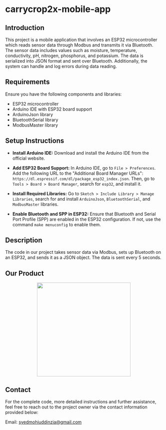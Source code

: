 # carrycrop2x-mobile-app

## Introduction
This project is a mobile application that involves an ESP32 microcontroller which reads sensor data through Modbus and transmits it via Bluetooth. The sensor data includes values such as moisture, temperature, conductivity, pH, nitrogen, phosphorus, and potassium. The data is serialized into JSON format and sent over Bluetooth. Additionally, the system can handle and log errors during data reading.

## Requirements
Ensure you have the following components and libraries:

 - ESP32 microcontroller
 - Arduino IDE with ESP32 board support
 - ArduinoJson library
 - BluetoothSerial library
 - ModbusMaster library

## Setup Instructions

 - **Install Arduino IDE:** Download and install the Arduino IDE from the official website.

 - **Add ESP32 Board Support:** In Arduino IDE, go to ```File > Preferences```. Add the following URL to the "Additional Board Manager URLs": ```https://dl.espressif.com/dl/package_esp32_index.json```. Then, go to ```Tools > Board > Board Manager```, search for ```esp32```, and install it.

 - **Install Required Libraries:** Go to ```Sketch > Include Library > Manage Libraries```, search for and install ```ArduinoJson```, ```BluetoothSerial```, and ```ModbusMaster``` libraries.

 - **Enable Bluetooth and SPP in ESP32:** Ensure that Bluetooth and Serial Port Profile (SPP) are enabled in the ESP32 configuration. If not, use the command ```make menuconfig``` to enable them.

## Description
The code in our project takes sensor data via Modbus, sets up Bluetooth on an ESP32, and sends it as a JSON object. The data is sent every 5 seconds.

## Our Product
<div align="center">
<img src = 'https://github.com/syedmohiuddinzia/carrycrop2x-mobile-app/assets/31742658/2621836e-eec1-4139-920b-e4ffb20d5b93' width=300 height=300>
</div>

## Contact

For the complete code, more detailed instructions and further assistance, feel free to reach out to the project owner via the contact information provided below:

Email: [syedmohiuddinzia@gmail.com](syedmohiuddinzia@gmail.com) 
